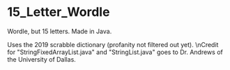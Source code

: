 # 15_Letter_Wordle
Wordle, but 15 letters. Made in Java.

Uses the 2019 scrabble dictionary (profanity not filtered out yet).
\nCredit for "StringFixedArrayList.java" and "StringList.java" goes to Dr. Andrews of the University of Dallas.
